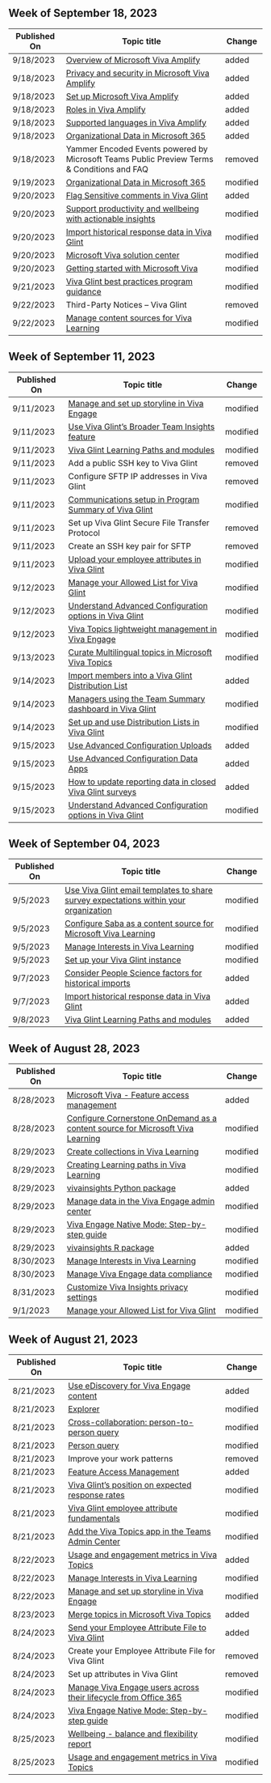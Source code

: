 <!-- This file is generated automatically each week. Changes made to this file will be overwritten.-->



## Week of September 18, 2023


| Published On |Topic title | Change |
|------|------------|--------|
| 9/18/2023 | [Overview of Microsoft Viva Amplify](/viva/amplify/overview-viva-amplify) | added |
| 9/18/2023 | [Privacy and security in Microsoft Viva Amplify](/viva/amplify/privacy-security) | added |
| 9/18/2023 | [Set up Microsoft Viva Amplify](/viva/amplify/set-up-viva-amplify) | added |
| 9/18/2023 | [Roles in Viva Amplify](/viva/amplify/viva-amplify-roles) | added |
| 9/18/2023 | [Supported languages in Viva Amplify](/viva/amplify/viva-amplify-supported-languages) | added |
| 9/18/2023 | [Organizational Data in Microsoft 365](/viva/organizational-data) | added |
| 9/18/2023 | Yammer Encoded Events powered by Microsoft Teams Public Preview Terms & Conditions and FAQ | removed |
| 9/19/2023 | [Organizational Data in Microsoft 365](/viva/organizational-data) | modified |
| 9/20/2023 | [Flag Sensitive comments in Viva Glint](/viva/glint/setup/glint-sensitive-comments) | added |
| 9/20/2023 | [Support productivity and wellbeing with actionable insights](/viva/experience-insight) | modified |
| 9/20/2023 | [Import historical response data in Viva Glint](/viva/glint/setup/import-historical-response-data) | modified |
| 9/20/2023 | [Microsoft Viva solution center](/viva/solutions/solutions) | modified |
| 9/20/2023 | [Getting started with Microsoft Viva](/viva/getting-started-with-microsoft-viva) | modified |
| 9/21/2023 | [Viva Glint best practices program guidance](/viva/glint/setup/best-practice-setup-guidance) | modified |
| 9/22/2023 | Third-Party Notices – Viva Glint | removed |
| 9/22/2023 | [Manage content sources for Viva Learning](/viva/learning/content-sources-365-admin-center) | modified |


## Week of September 11, 2023


| Published On |Topic title | Change |
|------|------------|--------|
| 9/11/2023 | [Manage and set up storyline in Viva Engage](/viva/engage/eac-storyline) | modified |
| 9/11/2023 | [Use Viva Glint’s Broader Team Insights feature](/viva/glint/reports/broader-team-insights) | modified |
| 9/11/2023 | [Viva Glint Learning Paths and modules](/viva/glint/start/viva-glint-learning-paths-and-modules) | modified |
| 9/11/2023 | Add a public SSH key to Viva Glint | removed |
| 9/11/2023 | Configure SFTP IP addresses in Viva Glint | removed |
| 9/11/2023 | [Communications setup in Program Summary of Viva Glint](/viva/glint/setup/program-summary-communications) | modified |
| 9/11/2023 | Set up Viva Glint Secure File Transfer Protocol | removed |
| 9/11/2023 | Create an SSH key pair for SFTP | removed |
| 9/11/2023 | [Upload your employee attributes in Viva Glint](/viva/glint/setup/upload-employee-attributes) | modified |
| 9/12/2023 | [Manage your Allowed List for Viva Glint](/viva/glint/setup/allowed-list) | modified |
| 9/12/2023 | [Understand Advanced Configuration options in Viva Glint](/viva/glint/setup/understand-advanced-configuration) | modified |
| 9/12/2023 | [Viva Topics lightweight management in Viva Engage](/viva/topics/topics-lightweight-management) | modified |
| 9/13/2023 | [Curate Multilingual topics in Microsoft Viva Topics](/viva/topics/curate-a-topic-in-multilingual) | modified |
| 9/14/2023 | [Import members into a Viva Glint Distribution List](/viva/glint/setup/import-members-distribution-lists) | added |
| 9/14/2023 | [Managers using the Team Summary dashboard in Viva Glint](/viva/glint/reports/managers-use-team-summary-dashboard) | modified |
| 9/14/2023 | [Set up and use Distribution Lists in Viva Glint](/viva/glint/setup/set-up-distribution-lists) | modified |
| 9/15/2023 | [Use Advanced Configuration Uploads](/viva/glint/setup/advanced-config-uploads) | added |
| 9/15/2023 | [Use Advanced Configuration Data Apps](/viva/glint/setup/glint-data-apps) | added |
| 9/15/2023 | [How to update reporting data in closed Viva Glint surveys](/viva/glint/setup/update-glint-reporting-data) | added |
| 9/15/2023 | [Understand Advanced Configuration options in Viva Glint](/viva/glint/setup/understand-advanced-configuration) | modified |


## Week of September 04, 2023


| Published On |Topic title | Change |
|------|------------|--------|
| 9/5/2023 | [Use Viva Glint email templates to share survey expectations within your organization](/viva/glint/communicate/email-templates-survey-expectations) | modified |
| 9/5/2023 | [Configure Saba as a content source for Microsoft Viva Learning](/viva/learning/configure-saba-content-source) | modified |
| 9/5/2023 | [Manage Interests in Viva Learning](/viva/learning/interests) | modified |
| 9/5/2023 | [Set up your Viva Glint instance](/viva/glint/setup/post-provisioning-next-steps) | modified |
| 9/7/2023 | [Consider People Science factors for historical imports](/viva/glint/setup/import-external-people-science-pov) | added |
| 9/7/2023 | [Import historical response data in Viva Glint](/viva/glint/setup/import-historical-response-data) | added |
| 9/8/2023 | [Viva Glint Learning Paths and modules](/viva/glint/start/viva-glint-learning-paths-and-modules) | added |


## Week of August 28, 2023


| Published On |Topic title | Change |
|------|------------|--------|
| 8/28/2023 | [Microsoft Viva - Feature access management](/viva/feature-access-management) | added |
| 8/28/2023 | [Configure Cornerstone OnDemand as a content source for Microsoft Viva Learning](/viva/learning/configure-cornerstone-content-source) | modified |
| 8/29/2023 | [Create collections in Viva Learning](/viva/learning/creating-learning-collections) | modified |
| 8/29/2023 | [Creating Learning paths in Viva Learning](/viva/learning/creating-learning-paths) | modified |
| 8/29/2023 | [vivainsights Python package](/viva/insights/advanced/analyst/vivainsights-python-package) | added |
| 8/29/2023 | [Manage data in the Viva Engage admin center](/viva/engage/eac-as-manage-data) | modified |
| 8/29/2023 | [Viva Engage Native Mode: Step-by-step guide](/viva/engage/native-mode-guide) | modified |
| 8/29/2023 | [vivainsights R package](/viva/insights/advanced/analyst/vivainsights-r-package) | added |
| 8/30/2023 | [Manage Interests in Viva Learning](/viva/learning/interests) | modified |
| 8/30/2023 | [Manage Viva Engage data compliance](/viva/engage/manage-security-and-compliance/manage-data-compliance) | modified |
| 8/31/2023 | [Customize Viva Insights privacy settings](/viva/insights/advanced/setup-maint/privacy-settings) | modified |
| 9/1/2023 | [Manage your Allowed List for Viva Glint](/viva/glint/setup/allowed-list) | modified |


## Week of August 21, 2023


| Published On |Topic title | Change |
|------|------------|--------|
| 8/21/2023 | [Use eDiscovery for Viva Engage content](/viva/engage/ediscovery-engage) | added |
| 8/21/2023 | [Explorer](/viva/goals/explorer) | modified |
| 8/21/2023 | [Cross-collaboration: person-to-person query](/viva/insights/advanced/analyst/cross-collaboration-p2p) | modified |
| 8/21/2023 | [Person query](/viva/insights/advanced/analyst/person-query) | modified |
| 8/21/2023 | Improve your work patterns | removed |
| 8/21/2023 | [Feature Access Management](/viva/learning/feature-access-management) | added |
| 8/21/2023 | [Viva Glint’s position on expected response rates](/viva/glint/reports/expected-response-rates) | modified |
| 8/21/2023 | [Viva Glint employee attribute fundamentals](/viva/glint/setup/attribute-fundamentals) | modified |
| 8/21/2023 | [Add the Viva Topics app in the Teams Admin Center](/viva/topics/add-topics-app) | modified |
| 8/22/2023 | [Usage and engagement metrics in Viva Topics](/viva/topics/topics-engagement-metrics) | added |
| 8/22/2023 | [Manage Interests in Viva Learning](/viva/learning/interests) | modified |
| 8/22/2023 | [Manage and set up storyline in Viva Engage](/viva/engage/eac-storyline) | modified |
| 8/23/2023 | [Merge topics in Microsoft Viva Topics](/viva/topics/merge-topics) | added |
| 8/24/2023 | [Send your Employee Attribute File to Viva Glint](/viva/glint/setup/send-employee-attributes) | added |
| 8/24/2023 | Create your Employee Attribute File for Viva Glint | removed |
| 8/24/2023 | Set up attributes in Viva Glint | removed |
| 8/24/2023 | [Manage Viva Engage users across their lifecycle from Office 365](/viva/engage/manage-viva-engage-users/manage-users-across-their-lifecycle) | modified |
| 8/24/2023 | [Viva Engage Native Mode: Step-by-step guide](/viva/engage/native-mode-guide) | modified |
| 8/25/2023 | [Wellbeing - balance and flexibility report](/viva/insights/advanced/analyst/templates/wellbeing) | modified |
| 8/25/2023 | [Usage and engagement metrics in Viva Topics](/viva/topics/topics-engagement-metrics) | modified |
